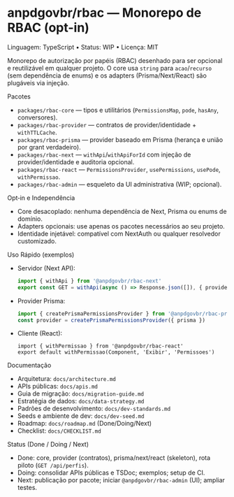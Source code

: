 # anpdgovbr/rbac — Monorepo de RBAC (opt-in)

Linguagem: TypeScript • Status: WIP • Licença: MIT

Monorepo de autorização por papéis (RBAC) desenhado para ser opcional e reutilizável em qualquer projeto. O core usa `string` para `acao`/`recurso` (sem dependência de enums) e os adapters (Prisma/Next/React) são plugáveis via injeção.

Pacotes
- `packages/rbac-core` — tipos e utilitários (`PermissionsMap`, `pode`, `hasAny`, conversores).
- `packages/rbac-provider` — contratos de provider/identidade + `withTTLCache`.
- `packages/rbac-prisma` — provider baseado em Prisma (herança e união por grant verdadeiro).
- `packages/rbac-next` — `withApi`/`withApiForId` com injeção de provider/identidade e auditoria opcional.
- `packages/rbac-react` — `PermissionsProvider`, `usePermissions`, `usePode`, `withPermissao`.
- `packages/rbac-admin` — esqueleto da UI administrativa (WIP; opcional).

Opt‑in e Independência
- Core desacoplado: nenhuma dependência de Next, Prisma ou enums de domínio.
- Adapters opcionais: use apenas os pacotes necessários ao seu projeto.
- Identidade injetável: compatível com NextAuth ou qualquer resolvedor customizado.

Uso Rápido (exemplos)
- Servidor (Next API):
  ```ts
  import { withApi } from '@anpdgovbr/rbac-next'
  export const GET = withApi(async () => Response.json([]), { provider, getIdentity, permissao: { acao: 'Exibir', recurso: 'Permissoes' } })
  ```
- Provider Prisma:
  ```ts
  import { createPrismaPermissionsProvider } from '@anpdgovbr/rbac-prisma'
  const provider = createPrismaPermissionsProvider({ prisma })
  ```
- Cliente (React):
  ```tsx
  import { withPermissao } from '@anpdgovbr/rbac-react'
  export default withPermissao(Component, 'Exibir', 'Permissoes')
  ```

Documentação
- Arquitetura: `docs/architecture.md`
- APIs públicas: `docs/apis.md`
- Guia de migração: `docs/migration-guide.md`
- Estratégia de dados: `docs/data-strategy.md`
- Padrões de desenvolvimento: `docs/dev-standards.md`
- Seeds e ambiente de dev: `docs/dev-seed.md`
- Roadmap: `docs/roadmap.md` (Done/Doing/Next)
- Checklist: `docs/CHECKLIST.md`

Status (Done / Doing / Next)
- Done: core, provider (contratos), prisma/next/react (skeleton), rota piloto (`GET /api/perfis`).
- Doing: consolidar APIs públicas e TSDoc; exemplos; setup de CI.
- Next: publicação por pacote; iniciar `@anpdgovbr/rbac-admin` (UI); ampliar testes.
